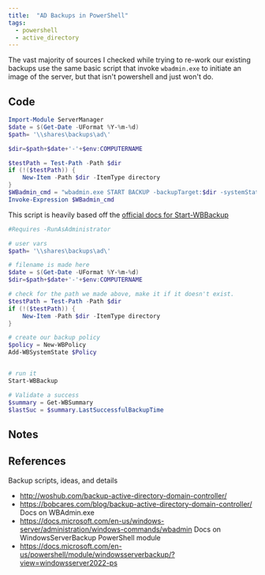 ```yaml
---
title:  "AD Backups in PowerShell"
tags:
  - powershell
  - active_directory
---
```

The vast majority of sources I checked while trying to re-work our existing backups use the same basic script that invoke `wbadmin.exe` to initiate an image of the server, but that isn't powershell and just won't do.

## Code
```Powershell
Import-Module ServerManager
$date = $(Get-Date -UFormat %Y-%m-%d)
$path= '\\shares\backups\ad\'

$dir=$path+$date+'-'+$env:COMPUTERNAME

$testPath = Test-Path -Path $dir
if (!($testPath)) {
    New-Item -Path $dir -ItemType directory
}
$WBadmin_cmd = "wbadmin.exe START BACKUP -backupTarget:$dir -systemState -noverify -vssCopy -quiet"
Invoke-Expression $WBadmin_cmd
```
This script is heavily based off the [official docs for Start-WBBackup](https://docs.microsoft.com/en-us/powershell/module/windowsserverbackup/start-wbbackup?view=windowsserver2022-ps)

```powershell
#Requires -RunAsAdministrator

# user vars
$path= '\\shares\backups\ad\'

# filename is made here
$date = $(Get-Date -UFormat %Y-%m-%d)
$dir=$path+$date+'-'+$env:COMPUTERNAME

# check for the path we made above, make it if it doesn't exist.
$testPath = Test-Path -Path $dir
if (!($testPath)) {
    New-Item -Path $dir -ItemType directory
}

# create our backup policy
$policy = New-WBPolicy
Add-WBSystemState $Policy


# run it
Start-WBBackup 

# Validate a success
$summary = Get-WBSummary
$lastSuc = $summary.LastSuccessfulBackupTime
```

## Notes

## References
Backup scripts, ideas, and details
* http://woshub.com/backup-active-directory-domain-controller/
* https://bobcares.com/blog/backup-active-directory-domain-controller/
Docs on WBAdmin.exe
* https://docs.microsoft.com/en-us/windows-server/administration/windows-commands/wbadmin
Docs on WindowsServerBackup PowerShell module
* https://docs.microsoft.com/en-us/powershell/module/windowsserverbackup/?view=windowsserver2022-ps